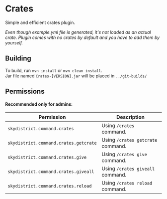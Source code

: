 # Crates
Simple and efficient crates plugin.

*Even though example.yml file is generated, it's not loaded as an actual crate. Plugin comes with no crates by default and you have to add them by yourself.*

## Building
To build, run `mvn install` or `mvn clean install`.  
Jar file named `Crates-[VERSION].jar` will be placed in `../git-builds/`

## Permissions
#### Recommended only for admins:
Permission | Description
--- | ---
`skydistrict.command.crates` | Using `/crates` command.
`skydistrict.command.crates.getcrate` | Using `/crates getcrate` command.
`skydistrict.command.crates.give` | Using `/crates give` command.
`skydistrict.command.crates.giveall` | Using `/crates giveall` command.
`skydistrict.command.crates.reload` | Using `/crates reload` command.
